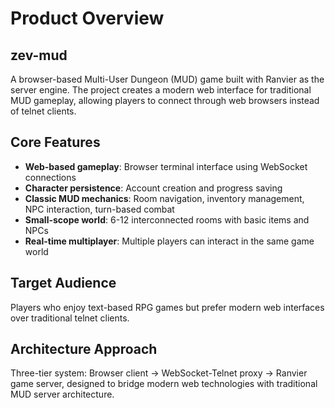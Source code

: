 # Product Overview

## zev-mud

A browser-based Multi-User Dungeon (MUD) game built with Ranvier as the server engine. The project creates a modern web interface for traditional MUD gameplay, allowing players to connect through web browsers instead of telnet clients.

## Core Features

- **Web-based gameplay**: Browser terminal interface using WebSocket connections
- **Character persistence**: Account creation and progress saving
- **Classic MUD mechanics**: Room navigation, inventory management, NPC interaction, turn-based combat
- **Small-scope world**: 6-12 interconnected rooms with basic items and NPCs
- **Real-time multiplayer**: Multiple players can interact in the same game world

## Target Audience

Players who enjoy text-based RPG games but prefer modern web interfaces over traditional telnet clients.

## Architecture Approach

Three-tier system: Browser client → WebSocket-Telnet proxy → Ranvier game server, designed to bridge modern web technologies with traditional MUD server architecture.